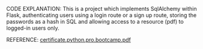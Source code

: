 CODE EXPLANATION: 
This is a project which implements SqlAlchemy within Flask, authenticating users using a login route or a sign up route, storing the passwords as a hash in SQL and allowing access to a resource (pdf) to logged-in users only. 

REFERENCE: 
[certificate.python.pro.bootcamp.pdf](https://github.com/virginiaceccatelli/Authentication-Project-SQL/files/15127794/certificate.python.pro.bootcamp.pdf)
